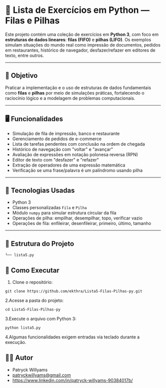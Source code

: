 # 🔄 Lista de Exercícios em Python — Filas e Pilhas

Este projeto contém uma coleção de exercícios em **Python 3**, com foco em **estruturas de dados lineares**: **filas (FIFO)** e **pilhas (LIFO)**. Os exemplos simulam situações do mundo real como impressão de documentos, pedidos em restaurantes, histórico de navegador, desfazer/refazer em editores de texto, entre outros.

---

## 🎯 Objetivo

Praticar a implementação e o uso de estruturas de dados fundamentais como **filas** e **pilhas** por meio de simulações práticas, fortalecendo o raciocínio lógico e a modelagem de problemas computacionais.

---

## 🖥️ Funcionalidades

- Simulação de fila de impressão, banco e restaurante  
- Gerenciamento de pedidos de e-commerce  
- Lista de tarefas pendentes com conclusão na ordem de chegada  
- Histórico de navegação com "voltar" e "avançar"  
- Avaliação de expressões em notação polonesa reversa (RPN)  
- Editor de texto com "desfazer" e "refazer"  
- Extração de operadores de uma expressão matemática  
- Verificação se uma frase/palavra é um palíndromo usando pilha

---

## 🧱 Tecnologias Usadas

- Python 3  
- Classes personalizadas `Fila` e `Pilha`  
- Módulo `numpy` para simular estrutura circular da fila  
- Operações de pilha: empilhar, desempilhar, topo, verificar vazio  
- Operações de fila: enfileirar, desenfileirar, primeiro, último, tamanho

---

## 📂 Estrutura do Projeto

    └── lista5.py


## 🚀 Como Executar

  1. Clone o repositório:

    git clone https://github.com/ekthra/Lista5-Filas-Pilhas-py.git

  2.Acesse a pasta do projeto:

    cd Lista5-Filas-Pilhas-py

  3.Execute o arquivo com Python 3:

    python lista5.py

  4.Algumas funcionalidades exigem entradas via teclado durante a execução.

## 🙋‍♂️ Autor

  - Patryck Willyams
  - patryckwillyams@gmail.com
  - https://www.linkedin.com/in/patryck-willyams-90384017b/

